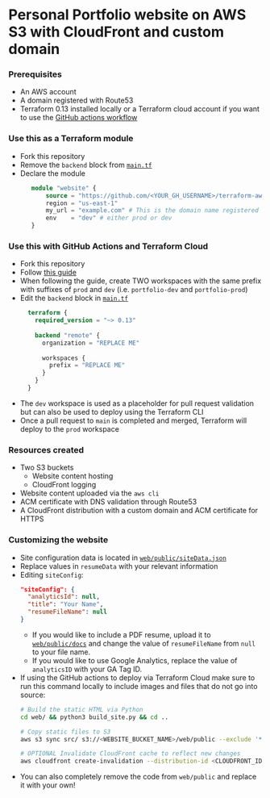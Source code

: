 # Personal Portfolio website on AWS S3 with CloudFront and custom domain

### Prerequisites
- An AWS account
- A domain registered with Route53
- Terraform 0.13 installed locally or a Terraform cloud account if you want to use the [GitHub actions workflow](.github/workflows/terraform.yml)

### Use this as a Terraform module
- Fork this repository
- Remove the `backend` block from [`main.tf`](main.tf)
- Declare the module
  ```terraform
     module "website" {
         source = "https://github.com/<YOUR_GH_USERNAME>/terraform-aws-portfolio-website"
         region = "us-east-1"
         my_url = "example.com" # This is the domain name registered with Route53
         env    = "dev" # either prod or dev
     }
  ```
### Use this with GitHub Actions and Terraform Cloud
- Fork this repository
- Follow [this guide](https://learn.hashicorp.com/tutorials/terraform/github-actions?in=terraform/automation)
- When following the guide, create TWO workspaces with the same prefix with suffixes of `prod` and `dev` (i.e. `portfolio-dev` and `portfolio-prod`)
- Edit the `backend` block in [`main.tf`](main.tf)
  ```terraform
    terraform {
      required_version = "~> 0.13"
    
      backend "remote" {
        organization = "REPLACE ME"
    
        workspaces {
          prefix = "REPLACE ME"
        }
      }
    }
  ```
- The `dev` workspace is used as a placeholder for pull request validation but can also be used to deploy using the Terraform CLI
- Once a pull request to `main` is completed and merged, Terraform will deploy to the `prod` workspace

### Resources created
- Two S3 buckets
  - Website content hosting
  - CloudFront logging
- Website content uploaded via the `aws cli`
- ACM certificate with DNS validation through Route53
- A CloudFront distribution with a custom domain and ACM certificate for HTTPS

### Customizing the website
- Site configuration data is located in [`web/public/siteData.json`](web/public/siteData.json)
- Replace values in `resumeData` with your relevant information
- Editing `siteConfig`:
    ```json
    "siteConfig": {
      "analyticsId": null,
      "title": "Your Name",
      "resumeFileName": null
    }
    ```
    - If you would like to include a PDF resume, upload it to [`web/public/docs`](web/public/docs/) and change the value of `resumeFileName` from `null` to your file name.
    - If you would like to use Google Analytics, replace the value of `analyticsID` with your GA Tag ID.
- If using the GitHub actions to deploy via Terraform Cloud make sure to run this command locally to include images and files that do not go into source:
  ```bash
  # Build the static HTML via Python
  cd web/ && python3 build_site.py && cd ..

  # Copy static files to S3
  aws s3 sync src/ s3://<WEBSITE_BUCKET_NAME>/web/public --exclude '*.git*' --exclude '*README*'

  # OPTIONAL Invalidate CloudFront cache to reflect new changes
  aws cloudfront create-invalidation --distribution-id <CLOUDFRONT_ID> --paths "/"
  ```
- You can also completely remove the code from `web/public` and replace it with your own!
    